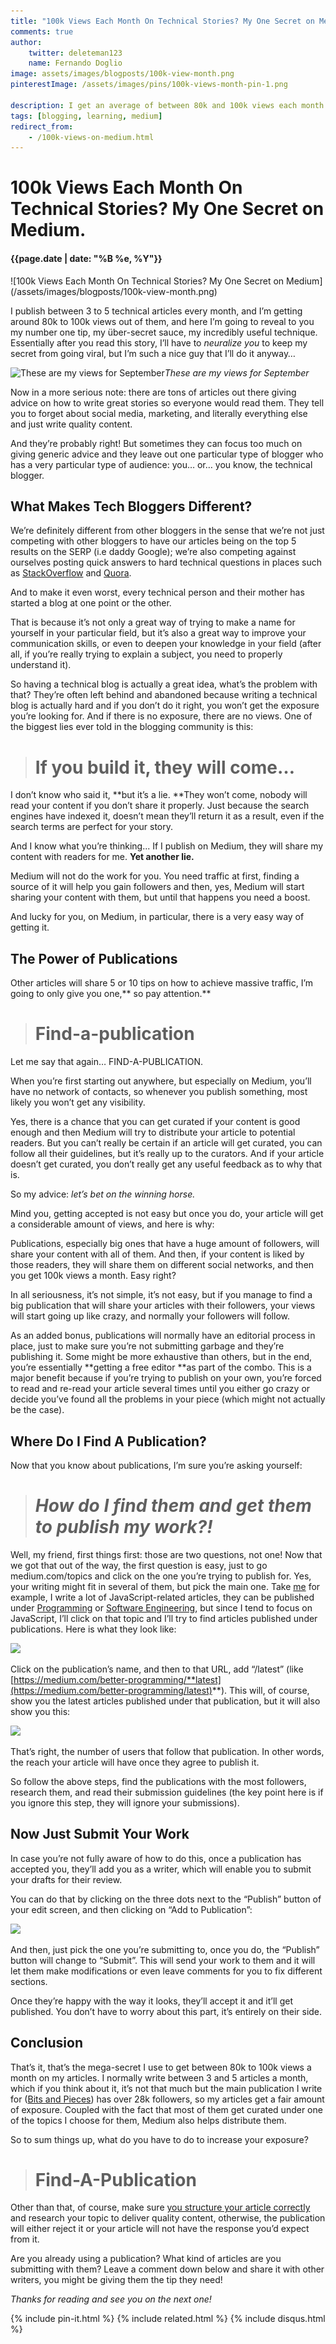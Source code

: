 ```yaml
---
title: "100k Views Each Month On Technical Stories? My One Secret on Medium."
comments: true
author:
    twitter: deleteman123
    name: Fernando Doglio
image: assets/images/blogposts/100k-view-month.png
pinterestImage: /assets/images/pins/100k-views-month-pin-1.png

description: I get an average of between 80k and 100k views each month on my technical articles. Wanna know how?
tags: [blogging, learning, medium]
redirect_from:
    - /100k-views-on-medium.html
---
```


# 100k Views Each Month On Technical Stories? My One Secret on Medium.
#### {{page.date | date: "%B %e, %Y"}}

<div class="post-header-img" markdown="1">
![100k Views Each Month On Technical Stories? My One Secret on Medium](/assets/images/blogposts/100k-view-month.png)
</div>

I publish between 3 to 5 technical articles every month, and I’m getting around 80k to 100k views out of them, and here I’m going to reveal to you my number one tip, my über-secret sauce, my incredibly useful technique. Essentially after you read this story, I’ll have to *neuralize you* to keep my secret from going viral, but I’m such a nice guy that I’ll do it anyway…

![These are my views for September](https://cdn-images-1.medium.com/max/4264/1*5mxOTD77CS12atN1CREgNQ.png)*These are my views for September*

Now in a more serious note: there are tons of articles out there giving advice on how to write great stories so everyone would read them. They tell you to forget about social media, marketing, and literally everything else and just write quality content.

And they’re probably right! But sometimes they can focus too much on giving generic advice and they leave out one particular type of blogger who has a very particular type of audience: you… or… you know, the technical blogger.

## What Makes Tech Bloggers Different?

We’re definitely different from other bloggers in the sense that we’re not just competing with other bloggers to have our articles being on the top 5 results on the SERP (i.e daddy Google); we’re also competing against ourselves posting quick answers to hard technical questions in places such as [StackOverflow](http://stackoverflow.com) and [Quora](http://quora.com).

And to make it even worst, every technical person and their mother has started a blog at one point or the other.

That is because it’s not only a great way of trying to make a name for yourself in your particular field, but it’s also a great way to improve your communication skills, or even to deepen your knowledge in your field (after all, if you’re really trying to explain a subject, you need to properly understand it).

So having a technical blog is actually a great idea, what’s the problem with that? They’re often left behind and abandoned because writing a technical blog is actually hard and if you don’t do it right, you won’t get the exposure you’re looking for. And if there is no exposure, there are no views. One of the biggest lies ever told in the blogging community is this:
> # If you build it, they will come…

I don’t know who said it, **but it’s a lie. **They won’t come, nobody will read your content if you don’t share it properly. Just because the search engines have indexed it, doesn’t mean they’ll return it as a result, even if the search terms are perfect for your story.

And I know what you’re thinking... If I publish on Medium, they will share my content with readers for me. **Yet another lie.**

Medium will not do the work for you. You need traffic at first, finding a source of it will help you gain followers and then, yes, Medium will start sharing your content with them, but until that happens you need a boost.

And lucky for you, on Medium, in particular, there is a very easy way of getting it.

## The Power of Publications

Other articles will share 5 or 10 tips on how to achieve massive traffic, I’m going to only give you one,** so pay attention.**
> # Find-a-publication

Let me say that again… FIND-A-PUBLICATION.

When you’re first starting out anywhere, but especially on Medium, you’ll have no network of contacts, so whenever you publish something, most likely you won’t get any visibility.

Yes, there is a chance that you can get curated if your content is good enough and then Medium will try to distribute your article to potential readers. But you can’t really be certain if an article will get curated, you can follow all their guidelines, but it’s really up to the curators. And if your article doesn’t get curated, you don’t really get any useful feedback as to why that is.

So my advice: *let’s bet on the winning horse.*

Mind you, getting accepted is not easy but once you do, your article will get a considerable amount of views, and here is why:

Publications, especially big ones that have a huge amount of followers, will share your content with all of them. And then, if your content is liked by those readers, they will share them on different social networks, and then you get 100k views a month. Easy right?

In all seriousness, it’s not simple, it’s not easy, but if you manage to find a big publication that will share your articles with their followers, your views will start going up like crazy, and normally your followers will follow.

As an added bonus, publications will normally have an editorial process in place, just to make sure you’re not submitting garbage and they’re publishing it. Some might be more exhaustive than others, but in the end, you’re essentially **getting a free editor **as part of the combo. This is a major benefit because if you’re trying to publish on your own, you’re forced to read and re-read your article several times until you either go crazy or decide you’ve found all the problems in your piece (which might not actually be the case).

## Where Do I Find A Publication?

Now that you know about publications, I’m sure you’re asking yourself:
> # *How do I find them and get them to publish my work?!*

Well, my friend, first things first: those are two questions, not one! Now that we got that out of the way, the first question is easy, just to go medium.com/topics and click on the one you’re trying to publish for. Yes, your writing might fit in several of them, but pick the main one. Take [me](https://medium.com/@deleteman123) for example, I write a lot of JavaScript-related articles, they can be published under [Programming](https://medium.com/topic/programming) or [Software Engineering](https://medium.com/topic/software-engineering), but since I tend to focus on JavaScript, I’ll click on that topic and I’ll try to find articles published under publications. Here is what they look like:

![](https://cdn-images-1.medium.com/max/3216/1*UWNxu5aLdn2qwtWM30KK8A.png)

Click on the publication’s name, and then to that URL, add “/latest” (like [https://medium.com/better-programming/**latest](https://medium.com/better-programming/latest)**). This will, of course, show you the latest articles published under that publication, but it will also show you this:

![](https://cdn-images-1.medium.com/max/2000/1*uxRkLCPdjzD2XX0JaSWIFA.png)

That’s right, the number of users that follow that publication. In other words, the reach your article will have once they agree to publish it.

So follow the above steps, find the publications with the most followers, research them, and read their submission guidelines (the key point here is if you ignore this step, they will ignore your submissions).

## Now Just Submit Your Work

In case you’re not fully aware of how to do this, once a publication has accepted you, they’ll add you as a writer, which will enable you to submit your drafts for their review.

You can do that by clicking on the three dots next to the “Publish” button of your edit screen, and then clicking on “Add to Publication”:

![](https://cdn-images-1.medium.com/max/2000/1*jgq4ZwJpMg4lZUrXWMEy4Q.png)

And then, just pick the one you’re submitting to, once you do, the “Publish” button will change to “Submit”. This will send your work to them and it will let them make modifications or even leave comments for you to fix different sections.

Once they’re happy with the way it looks, they’ll accept it and it’ll get published. You don’t have to worry about this part, it’s entirely on their side.

## Conclusion

That’s it, that’s the mega-secret I use to get between 80k to 100k views a month on my articles. I normally write between 3 and 5 articles a month, which if you think about it, it’s not that much but the main publication I write for ([Bits and Pieces](https://blog.bitsrc.io/)) has over 28k followers, so my articles get a fair amount of exposure. Coupled with the fact that most of them get curated under one of the topics I choose for them, Medium also helps distribute them.

So to sum things up, what do you have to do to increase your exposure?
> # Find-A-Publication

Other than that, of course, make sure [you structure your article correctly](https://medium.com/inside-blogging/the-structure-of-a-good-technical-article-bf8b92d959b7) and research your topic to deliver quality content, otherwise, the publication will either reject it or your article will not have the response you’d expect from it.

Are you already using a publication? What kind of articles are you submitting with them? Leave a comment down below and share it with other writers, you might be giving them the tip they need!

*Thanks for reading and see you on the next one!*

<div class="sharethis-inline-share-buttons"></div>
                        
{% include pin-it.html %}
{% include related.html %}
{% include disqus.html %}
